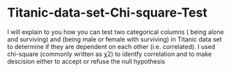 # Titanic-data-set-Chi-square-Test
I will explain to you how you can test two categorical columns ( being alone and surviving) and (being male or female with surviving) in Titanic data set
to determine if they are dependent on each other (i.e. correlated). 
I used chi-square (commonly written as χ2) to identfy correlation and to make descision either to accept or refuse the null hypothesis

